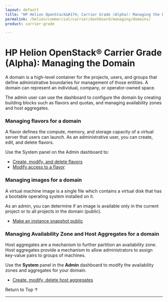 ```yaml
---
layout: default
title: "HP Helion OpenStack&#174; Carrier Grade (Alpha): Managing the Domain"
permalink: /helion/commercial/carrier/dashboard/managing/domains/
product: carrier-grade

---
```

<!--UNDER REVISION-->

<script>

function PageRefresh {
onLoad="window.refresh"
}

PageRefresh();

</script>

<!-- <p style="font-size: small;"> <a href="/helion/commercial/carrier/ga1/install/">&#9664; PREV</a> | <a href="/helion/commercial/carrier/ga1/install-overview/">&#9650; UP</a> | <a href="/helion/commercial/carrier/ga1/">NEXT &#9654;</a></p> -->

# HP Helion OpenStack&#174; Carrier Grade (Alpha): Managing the Domain

A domain is a high-level container for the projects, users, and groups that define administrative boundaries for management of those entities. A domain can represent an individual, company, or operator-owned space.

The admin user can use the dashboard to configure the domain by creating building blocks such as flavors and quotas, and managing availability zones and host aggregates.	

### Managing flavors for a domain

A flavor defines the compute, memory, and storage capacity of a virtual server that users can launch. As an administrative user, you can create, edit, and delete flavors.

Use the System panel on the Admin dashboard to:

* [Create, modify, and delete flavors](/helion/commercial/carrier/dashboard/managing/flavors/)
* [Modify access to a flavor](/helion/commercial/carrier/dashboard/managing/flavors/access/)

### Managing images for a domain ###

A virtual machine image is a single file which contains a virtual disk that has a bootable operating system installed on it.

As an admin, you can determine if an image is available only in the current project or to all projects in the domain (public).

* [Make an instance snapshot public](/helion/commercial/carrier/dashboard/managing/images/public/)

### Managing Availability Zone and Host Aggregates for a domain

Host aggregates are a mechanism to further partition an availability zone. Host aggregates provide a mechanism to allow administrators to assign key-value pairs to groups of machines. 

Use the **System** panel in the **Admin** dashboard to modify the availability zones and aggregates for your domain.

* [Create, modify, delete host aggregates](/helion/commercial/carrier/dashboard/managing/aggregates/)

<!-- not in Community
### Enabling and disabling services ###

Use the Admin dashboard to enable and disable services in a domain.
-->
<p><a href="#top" style="padding:14px 0px 14px 0px; text-decoration: none;"> Return to Top &#8593; </a></p>


----
